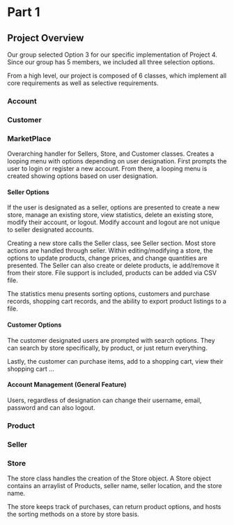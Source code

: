 # Part 1

## Project Overview

Our group selected Option 3 for our specific implementation of Project 4. Since our group has 5 members, we included all
three selection options. 

From a high level, our project is composed of 6 classes, which implement all core requirements as well as selective
requirements. 

### Account



### Customer

### MarketPlace

Overarching handler for Sellers, Store, and Customer classes. Creates a looping menu with options depending on user
designation. First prompts the user to login or register a new account. From there, a looping menu is created showing 
options based on user designation. 

#### Seller Options

If the user is designated as a seller, options are presented to create a new store, manage an existing store, view
statistics, delete an existing store, modify their account, or logout. Modify account and logout are not unique to 
seller designated accounts. 

Creating a new store calls the Seller class, see Seller section. Most store actions are handled through seller. 
Within editing/modifying a store, the options to update products, change prices, and change quantities are presented. 
The Seller can also create or delete products, ie add/remove it from their store. File support is included, products can
be added via CSV file. 

The statistics menu presents sorting options, customers and purchase records, shopping cart records, and the ability to 
export product listings to a file. 

#### Customer Options

The customer designated users are prompted with search options. They can search by store specifically, by product, or
just return everything. 

Lastly, the customer can purchase items, add to a shopping cart, view their shopping cart ... 

#### Account Management (General Feature)

Users, regardless of designation can change their username, email, password and can also logout. 

### Product

### Seller

### Store

The store class handles the creation of the Store object. A Store object contains an arraylist of Products,
seller name, seller location, and the store name. 

The store keeps track of purchases, can return product options, and hosts the sorting methods on a store
by store basis. 

